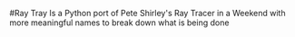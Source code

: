 #Ray Tray
Is a Python port of Pete Shirley's Ray Tracer in a Weekend with more meaningful names
to break down what is being done


